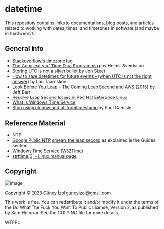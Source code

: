 # datetime

This repository contains links to documentations, blog posts, and articles related to working with dates, times, and timezones in software (and maybe in hardware?).

## General Info
- [Stackoverflow's timezone tag](https://stackoverflow.com/tags/timezone/info)
- [The Complexity of Time Data Programming](https://www.mojotech.com/blog/the-complexity-of-time-data-programming/) by Heimir Sverrisson
- [Storing UTC is not a silver bullet](https://codeblog.jonskeet.uk/2019/03/27/storing-utc-is-not-a-silver-bullet/) by Jon Skeet
- [How to save datetimes for future events - (when UTC is not the right answer)](http://www.creativedeletion.com/2015/03/19/persisting_future_datetimes.html) by Lau Taarnskov
- [Look Before You Leap – The Coming Leap Second and AWS (2015)](https://aws.amazon.com/blogs/aws/look-before-you-leap-the-coming-leap-second-and-aws/) by Jeff Barr
- [Resolve Leap Second Issues in Red Hat Enterprise Linux](https://access.redhat.com/articles/15145)
- [What is Windows Time Service](https://learn.microsoft.com/en-us/archive/blogs/w32time/what-is-windows-time-service)
- [Stop using utcnow and utcfromtimestamp](https://blog.ganssle.io/articles/2019/11/utcnow.html) by Paul Ganssle

## Reference Material
- [NTP](https://www.ntp.org/)
- [Google Public NTP](https://developers.google.com/time/) [smears the leap second](https://developers.google.com/time/smear) as explained in the Guides section.
- [Windows Time Service (W32Time)](https://learn.microsoft.com/en-us/windows-server/networking/windows-time-service/windows-time-service-top)
- [strftime(3) - Linux manual page](https://man7.org/linux/man-pages/man3/strftime.3.html)

## Copyright
![image](https://user-images.githubusercontent.com/56518500/224474708-8afc6faa-4674-4dc3-9eca-95bbc42bd10f.png)

Copyright © 2023 Güney İzol <guneyizol@gmail.com>

This work is free. You can redistribute it and/or modify it under the
terms of the Do What The Fuck You Want To Public License, Version 2,
as published by Sam Hocevar. See the COPYING file for more details.

<a href="http://www.wtfpl.net/"><img
       src="http://www.wtfpl.net/wp-content/uploads/2012/12/wtfpl-badge-4.png"
       width="80" height="15" alt="WTFPL" /></a>
